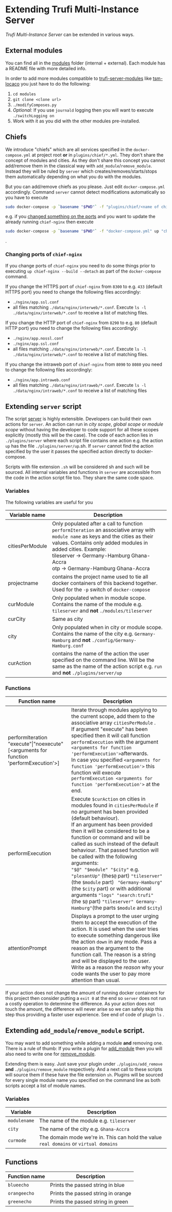 # Extending Trufi Multi-Instance Server 

*Trufi Multi-Instance Server* can be extended in various ways.

## External modules

You can find all in the [modules](./modules) folder (internal + external). Each module has a README file with more detailed info.

In order to add more modules compatible to [trufi-server-modules](https://github.com/trufi-association/trufi-server-modules) like [tsm-locaco](https://github.com/trufi-association/tsm-locaco) you just have to do the following:

1. `cd modules`
2. `git clone <clone url>`
3. `./modifyComposes.py` 
4. *Optional:* If you use `journald` logging then you will want to execute `./switchLogging on` 
5. Work with it as you did with the other modules pre-installed.

## Chiefs

We introduce "chiefs" which are all services specified in the `docker-compose.yml` at project root **or** in `plugins/chief/*.yml`. They don't share the concept of modules and cities. As they don't share this concept you cannot add/remove them in the classical way with `add_module`/`remove_module`. Instead they will be ruled by `server` which creates/removes/starts/stops them automatically depending on what you do with the modules.

But you can add/remove chiefs as you please. Just edit `docker-compose.yml` accordingly. Command `server` cannot detect modifications automatically so you have to execute

```bash
sudo docker-compose -p `basename "$PWD"` -f "plugins/chief/<name of chiefs>.yml" up --build --detach
```

e.g. if you [changed something on the ports](#changing_ports_of_chief-nginx) and you want to update the already running `chief-nginx` then execute

```bash
sudo docker-compose -p `basename "$PWD"` -f "docker-compose.yml" up "chief-nginx" --build --detach
```

.

### Changing ports of `chief-nginx`

If you change ports of `chief-nginx` you need to do some things prior to executing `up chief-nginx --build --detach` as part of the `docker-compose` command.

If you change the HTTPS port of `chief-nginx` from `8300` to e.g. `433` (default HTTPS port) you need to change the following files accordingly:

- `./nginx/app.ssl.conf`
- all files matching `./data/nginx/interweb/*.conf`. Execute `ls -l ./data/nginx/interweb/*.conf` to receive a list of matching files.

If you change the HTTP port of `chief-nginx` from `8290` to e.g. `80` (default HTTP port) you need to change the following files accordingly:

- `./nginx/app.nossl.conf`
- `./nginx/app.ssl.conf`
- all files matching `./data/nginx/interweb/*.conf`. Execute `ls -l ./data/nginx/interweb/*.conf` to receive a list of matching files.

If you change the intraweb port of `chief-nginx` from `8090` to `8080` you need to change the following files accordingly:

- `./nginx/app.intraweb.conf`
- all files matching `./data/nginx/intraweb/*.conf`. Execute `ls -l ./data/nginx/intraweb/*.conf` to receive a list of matching files

## Extending `server` script

The script [server](./commands/server.md) is highly extensible. Developers can build their own actions for `server`. An action can run in *city scope*, *global scope* or *module scope* without having the developer to code support for all these scopes explicitly (mostly this will be the case). The code of each action lies in `./plugins/server` where each script file contains one action e.g. the action `up` has the file `./plugins/server/up`.sh. If `server` cannot find the action specified by the user it passes the specified action directly to docker-compose.

Scripts with file extension `.sh` will be considered sh and such will be sourced. All internal variables and functions in `server` are accessible from the code in the action script file too. They share the same code space.

### Variables

The following variables are useful for you

| Variable name  | Description                                                  |
| -------------- | ------------------------------------------------------------ |
| citiesPerModule | Only populated after a call to function `performIteration` an associative array with `module name` as keys and the cities as their values. Contains only added modules in added cities. Example:<br />tileserver -> Germany-Hamburg Ghana-Accra<br />otp -> Germany-Hamburg Ghana-Accra |
| projectname    | contains the project name used to tie all docker containers of this backend together. Used for the `-p` switch of `docker-compose` |
| curModule      | Only populated when in module scope. Contains the name of the module e.g. `tileserver`  and **not** `./modules/tileserver` |
| curCity        | Same as city                                                 |
| city           | Only populated when in city or module scope. Contains the name of the city e.g. `Germany-Hamburg` and **not** `./config/Germany-Hamburg.conf` |
| curAction      | contains the name of the action the user specified on the command line. Will be the same as the name of the action script e.g. `run` and **not** `./plugins/server/up` |

### Functions

| Function name                                                | Description                                                  |
| ------------------------------------------------------------ | ------------------------------------------------------------ |
| performIteration "execute"\|"noexecute" [<arguments for function 'performExecution'>] | Iterate through modules applying to the current scope, add them to the associative array `citiesPerModule` .<br />If argument "execute" has been specified then it will call function `performExecution` with the argument `<arguments for function 'performExecution'>`afterwards.<br />In case you specified `<arguments for function 'performExecution'>` this function will execute `performExecution <arguments for function 'performExecution'>` at the end. |
| performExecution                                             | Execute `$curAction` on cities in modules found in `citiesPerModule` if no argument has been provided (default behaviour).<br />If an argument has been provided then it will be considered to be a function or command and will be called as such instead of the default behaviour. That passed function will be called with the following arguments:<br />`"$@" "$module" "$city"` e.g. `"plesantUp"` (the`$@` part)  `"tileserver"` (the `$module` part) ` "Germany-Hamburg"` (the `$city` part) or with additional arguments `"logs" "search:trufi" ` (the `$@` part) `"tileserver" Germany-Hamburg"`(the parts `$module` and `$city`) |
| attentionPrompt                                              | Displays a prompt to the user urging them to accept the execution of the action. It is used when the user tries to execute something dangerous like the action `down` in any mode. Pass a reason as the argument to the function call. The reason is a string and will be displayed to the user. Write as a reason the *reason* why your code wants the user to pay more attention than usual. |

If your action does not change the amount of running docker containers for this project then consider putting a `exit 0` at the end so `server` does not run a costly operation to determine the difference. As your action does not touch the amount, the difference will never arise so we can safely skip this step thus providing a faster user experience. See end of code of plugin `ls` .

## Extending `add_module`/`remove_module` script.

You may want to add something while adding a module **and** removing one. There is a rule of thumb: If you write a plugin for [add_module](./commands/add_module.md) then you will also need to write one for [remove_module](./commands/remove_module).

Extending them is easy. Just save your plugin under `./plugins/add_remove` **and** `./plugins/remove_module` respectively. And a next call to these scripts will source them if these have the file extension `sh`. Plugins will be sourced for every single module name you specified on the command line as both scripts accept a list of module names. 

### Variables

| Variable     | Description                                                  |
| ------------ | ------------------------------------------------------------ |
| `modulename` | The name of the module e.g. `tileserver`                     |
| `city`       | The name of the city e.g. `Ghana-Accra`                      |
| `curmode`    | The domain mode we're in. This can hold the value `real domains` or `virtual domains` |

## Functions

| Function name | Description                        |
| ------------- | ---------------------------------- |
| `blueecho`    | Prints the passed string in blue   |
| `orangeecho`  | Prints the passed string in orange |
| `greenecho`   | Prints the passed string in green  |

